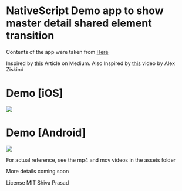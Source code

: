# NativeScript Demo app to show master detail shared element transition

Contents of the app were taken from [Here](https://developer.telerik.com/community/developer-experts/)

Inspired by [this](https://medium.com/@aitorvs/android-shared-element-transitions-for-all-b90e9361507d) Article on Medium.
Also Inspired by [this](https://youtu.be/VwO3vQmEpJE?t=788) video by Alex Ziskind

# Demo [iOS]
<img src="./assets/set-demo-ios.gif" />

# Demo [Android]
<img src="./assets/set-demo.gif" />


For actual reference, see the mp4 and mov videos in the assets folder

More details coming soon

License MIT
Shiva Prasad
